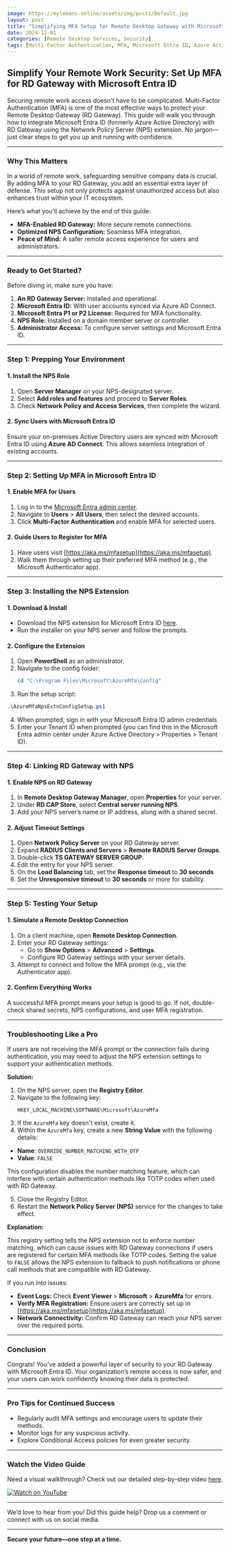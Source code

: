 ```yaml
---
image: https://mylemans.online/assets/img/posts/Default.jpg
layout: post
title: "Simplifying MFA Setup for Remote Desktop Gateway with Microsoft Entra ID"
date: 2024-12-01
categories: [Remote Desktop Services, Security]
tags: [Multi-Factor Authentication, MFA, Microsoft Entra ID, Azure Active Directory, NPS Extension, Remote Desktop Gateway, RD Gateway, Network Policy Server, NPS, RADIUS, Step-by-Step Guide, Remote Access, Secure Remote Access, Authentication, IT Infrastructure, Windows Server, Azure MFA]
---
```



## Simplify Your Remote Work Security: Set Up MFA for RD Gateway with Microsoft Entra ID

Securing remote work access doesn't have to be complicated. Multi-Factor Authentication (MFA) is one of the most effective ways to protect your Remote Desktop Gateway (RD Gateway). This guide will walk you through how to integrate Microsoft Entra ID (formerly Azure Active Directory) with RD Gateway using the Network Policy Server (NPS) extension. No jargon—just clear steps to get you up and running with confidence.

---

### Why This Matters  

In a world of remote work, safeguarding sensitive company data is crucial. By adding MFA to your RD Gateway, you add an essential extra layer of defense. This setup not only protects against unauthorized access but also enhances trust within your IT ecosystem.

Here’s what you’ll achieve by the end of this guide:

- **MFA-Enabled RD Gateway:** More secure remote connections.
- **Optimized NPS Configuration:** Seamless MFA integration.
- **Peace of Mind:** A safer remote access experience for users and administrators.

---

### Ready to Get Started?  

Before diving in, make sure you have:

1. **An RD Gateway Server:** Installed and operational.  
2. **Microsoft Entra ID:** With user accounts synced via Azure AD Connect.  
3. **Microsoft Entra P1 or P2 License:** Required for MFA functionality.  
4. **NPS Role:** Installed on a domain member server or controller.  
5. **Administrator Access:** To configure server settings and Microsoft Entra ID.  

---

### Step 1: Prepping Your Environment  

#### 1. Install the NPS Role  
1. Open **Server Manager** on your NPS-designated server.  
2. Select **Add roles and features** and proceed to **Server Roles**.  
3. Check **Network Policy and Access Services**, then complete the wizard.  

#### 2. Sync Users with Microsoft Entra ID  
Ensure your on-premises Active Directory users are synced with Microsoft Entra ID using **Azure AD Connect**. This allows seamless integration of existing accounts.  

---

### Step 2: Setting Up MFA in Microsoft Entra ID  

#### 1. Enable MFA for Users  
1. Log in to the [Microsoft Entra admin center](https://entra.microsoft.com).  
2. Navigate to **Users** > **All Users**, then select the desired accounts.  
3. Click **Multi-Factor Authentication** and enable MFA for selected users.  

#### 2. Guide Users to Register for MFA  
1. Have users visit [https://aka.ms/mfasetup](https://aka.ms/mfasetup).  
2. Walk them through setting up their preferred MFA method (e.g., the Microsoft Authenticator app).  

---

### Step 3: Installing the NPS Extension  

#### 1. Download & Install  
- Download the NPS extension for Microsoft Entra ID [here](https://aka.ms/npsmfa).  
- Run the installer on your NPS server and follow the prompts.  

#### 2. Configure the Extension  
1. Open **PowerShell** as an administrator.  
2. Navigate to the config folder:  
   ```powershell
   cd "C:\Program Files\Microsoft\AzureMfa\Config"
   ```
 3. Run the setup script:
   ```powershell
   .\AzureMfaNpsExtnConfigSetup.ps1
   ```
 4. When prompted, sign in with your Microsoft Entra ID admin credentials.
 5. Enter your Tenant ID when prompted (you can find this in the Microsoft Entra admin center under Azure Active Directory > Properties > Tenant ID).


---

### Step 4: Linking RD Gateway with NPS  

#### 1. Enable NPS on RD Gateway  
1. In **Remote Desktop Gateway Manager**, open **Properties** for your server.  
2. Under **RD CAP Store**, select **Central server running NPS**.  
3. Add your NPS server’s name or IP address, along with a shared secret.  

#### 2. Adjust Timeout Settings  
1. Open **Network Policy Server** on your RD Gateway server.  
2. Expand **RADIUS Clients and Servers** > **Remote RADIUS Server Groups**.  
3. Double-click **TS GATEWAY SERVER GROUP**.  
4. Edit the entry for your NPS server.  
5. On the **Load Balancing** tab, set the **Response timeout** to **30 seconds**.  
6. Set the **Unresponsive timeout** to **30 seconds** or more for stability.  

---

### Step 5: Testing Your Setup  

#### 1. Simulate a Remote Desktop Connection  
1. On a client machine, open **Remote Desktop Connection**.  
2. Enter your RD Gateway settings:  
   - Go to **Show Options** > **Advanced** > **Settings**.  
   - Configure RD Gateway settings with your server details.  
3. Attempt to connect and follow the MFA prompt (e.g., via the Authenticator app).  

#### 2. Confirm Everything Works  
A successful MFA prompt means your setup is good to go. If not, double-check shared secrets, NPS configurations, and user MFA registration.  

---

### Troubleshooting Like a Pro  

If users are not receiving the MFA prompt or the connection fails during authentication, you may need to adjust the NPS extension settings to support your authentication methods.

**Solution:**

1. On the NPS server, open the **Registry Editor**.
2. Navigate to the following key:
   ```
   HKEY_LOCAL_MACHINE\SOFTWARE\Microsoft\AzureMfa
   ```
3. If the `AzureMfa` key doesn't exist, create it.
4. Within the `AzureMfa` key, create a new **String Value** with the following details:
- **Name**: `OVERRIDE_NUMBER_MATCHING_WITH_OTP`
- **Value**: `FALSE`

This configuration disables the number matching feature, which can interfere with certain authentication methods like TOTP codes when used with RD Gateway.

5. Close the Registry Editor.
6. Restart the **Network Policy Server (NPS)** service for the changes to take effect.

**Explanation:**

This registry setting tells the NPS extension not to enforce number matching, which can cause issues with RD Gateway connections if users are registered for certain MFA methods like TOTP codes. Setting the value to `FALSE` allows the NPS extension to fallback to push notifications or phone call methods that are compatible with RD Gateway.

If you run into issues:  
- **Event Logs:** Check **Event Viewer** > **Microsoft** > **AzureMfa** for errors.  
- **Verify MFA Registration:** Ensure users are correctly set up in [https://aka.ms/mfasetup](https://aka.ms/mfasetup).  
- **Network Connectivity:** Confirm RD Gateway can reach your NPS server over the required ports.



---

### Conclusion  

Congrats! You've added a powerful layer of security to your RD Gateway with Microsoft Entra ID. Your organization’s remote access is now safer, and your users can work confidently knowing their data is protected.  

---

### Pro Tips for Continued Success  

- Regularly audit MFA settings and encourage users to update their methods.  
- Monitor logs for any suspicious activity.  
- Explore Conditional Access policies for even greater security.  

---

### Watch the Video Guide  

Need a visual walkthrough? Check out our detailed step-by-step video [here](https://www.youtube.com/watch?v=YourVideoID).  

[![Watch on YouTube](https://img.youtube.com/vi/YourVideoID/0.jpg)](https://www.youtube.com/watch?v=YourVideoID)  

---

We’d love to hear from you! Did this guide help? Drop us a comment or connect with us on social media.  

---

**Secure your future—one step at a time.**
